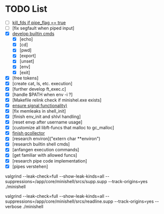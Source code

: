 # TODO List

- [ ] [kill_fds if pipe_flag == true](./srcs/execution/children.c#L43)
- [ ] [fix segfault when piped input]
- [x] [develop builtin cmds](./srcs/builtin/)
	- [x] [echo]
	- [x] [cd]
	- [x] [pwd]
	- [x] [export]
	- [x] [unset]
	- [x] [env]
	- [x] [exit]
- [x] [free tokens]
- [x] [create cat, ls, etc. execution]
- [x] [further develop ft_exec.c]
- [x] [handle $PATH when env -i ?]
- [x] [Makefile relink check if minishel.exe exists]
- [x] [ensure signal functionality)](./srcs/signals/)
- [x] [fix memleaks in shell_init]
- [x] [finish env_init and shlvl handling]
- [x] [reset envp after username usage]
- [x] [customize all libft-funcs that malloc to gc_malloc]
- [x] [finish gcollector](./srcs/gcollector/)
- [x] [research environ]("extern char **environ")
- [x] [research builtin shell cmds]
- [x] [anfangen execution commands]
- [x] [get familiar with allowed funcs]
- [x] [research pipe code implementation]
- [x] [pipes verstehen]

valgrind --leak-check=full --show-leak-kinds=all --suppressions=/app/core/minishell/srcs/supp.supp --track-origins=yes ./minishell

valgrind --leak-check=full --show-leak-kinds=all --suppressions=/app/core/minishell/srcs/readline.supp --track-origins=yes --verbose ./minishell 